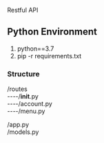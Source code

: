 Restful API
## Python Environment
1. python==3.7
2. pip -r requirements.txt
### Structure 

/routes   
----/__init__.py  
----/account.py  
----/menu.py  

/app.py   
/models.py   

